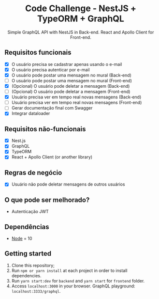 <h1 align="center">
Code Challenge - NestJS + TypeORM + GraphQL
</h1>
<p align="center">Simple GraphQL API with NestJS in Back-end. React and Apollo Client for Front-end.</p>

## Requisitos funcionais

- [x] O usuário precisa se cadastrar apenas usando o e-mail
- [x] O usuário precisa autenticar por e-mail
- [x] O usuário pode postar uma mensagem no mural (Back-end)
- [ ] O usuário pode postar uma mensagem no mural (Front-end)
- [x] (Opcional) O usuário pode deletar a mensagem (Back-end)
- [ ] (Opcional) O usuário pode deletar a mensagem (Front-end)
- [x] Usuário precisa ver em tempo real novas mensagens (Back-end)
- [ ] Usuário precisa ver em tempo real novas mensagens (Front-end)
- [ ] Gerar documentação final com Swagger
- [x] Integrar dataloader

## Requisitos não-funcionais

- [x] Nest.js
- [x] GraphQL
- [x] TypeORM
- [x] React + Apollo Client (or another library)

## Regras de negócio

- [x] Usuário não pode deletar mensagens de outros usuários

## O que pode ser melhorado?
- Autenticação JWT

## Dependências

- [Node](https://nodejs.org/en/) = 10

## Getting started

1. Clone this repository;<br />
2. Run `npm or yarn install` at each project in order to install dependencies.<br />
3. Run `yarn start:dev` for `backend` and `yarn start` for `frontend` folder.<br />
4. Access `localhost:3000` in your browser. GraphQL playground: `localhost:3333/graphql`.<br />